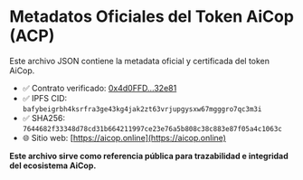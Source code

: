# Metadatos Oficiales del Token AiCop (ACP)

Este archivo JSON contiene la metadata oficial y certificada del token AiCop.

- ✅ Contrato verificado: [0x4d0FFD...32e81](https://bscscan.com/token/0x4d0FFDa7eCa43B5a86aDEc1Ed0A61efEeee32e81)
- ✅ IPFS CID: `bafybeigrbh4ksrfra3ge43kg4jak2zt63vrjupgysxw67mgggro7qc3m3i`
- ✅ SHA256: `7644682f33348d78cd31b664211997ce23e76a5b808c38c883e87f05a4c1063c`
- 🌐 Sitio web: [https://aicop.online](https://aicop.online)

**Este archivo sirve como referencia pública para trazabilidad e integridad del ecosistema AiCop.**

